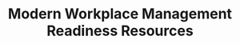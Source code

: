 ---
layout: planlist
title: Modern Workplace Management Readiness Resources
permalink: /modern-workplace/management/
includemethod: all
includeplans:
 - modern workplace management
---